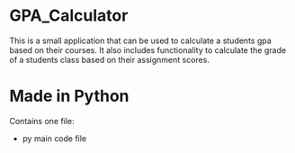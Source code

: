 # GPA_Calculator

This is a small application that can be used to calculate a students gpa based on their courses. It also includes functionality to calculate the grade of a students class based on their assignment scores.

# Made in Python

Contains one file:
  - py main code file
